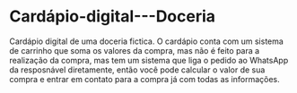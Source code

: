 # Cardápio-digital---Doceria

Cardápio digital de uma doceria fictica. O cardápio conta com um sistema de carrinho que soma os valores da compra, mas não é feito para a realização da compra,
mas tem um sistema que liga o pedido ao WhatsApp da resposnável diretamente, então você pode calcular o valor de sua compra e entrar em contato para a compra já com todas 
as informações.
